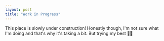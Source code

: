 ```yaml
---
layout: post
title: "Work in Progress"
---
```


This place is slowly under construction! Honestly though, I'm not sure what I'm doing and that's why it's taking a bit. But trying my best 💪😤
